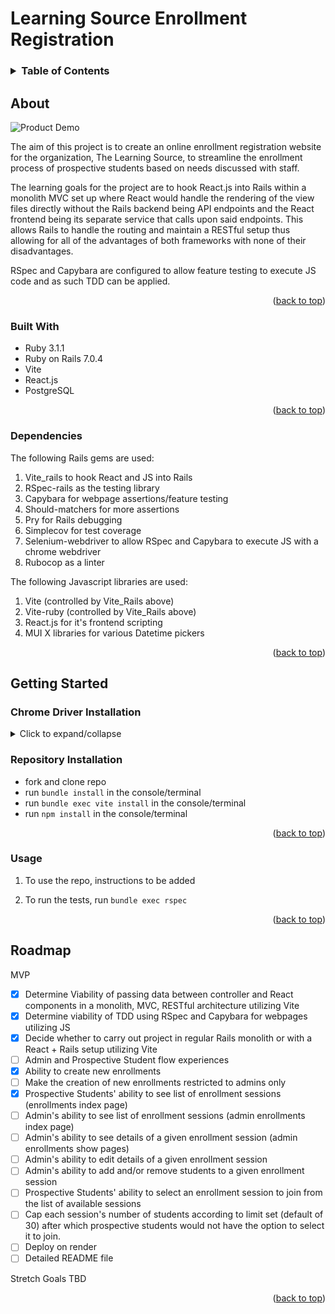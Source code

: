 # Learning Source Enrollment Registration

<!-- TABLE OF CONTENTS -->
<h3>
  <details>
    <summary>Table of Contents</summary>
    <ol>
      <li>
        <a href="#About">About</a>
        <ul>
          <li><a href="#built-with">Built With</a></li>
          <li><a href="#dependencies">Dependencies</a></li>
        </ul>
      </li>
      <li>
        <a href="#getting-started">Getting Started</a>
        <ul>
            <li><a href="#chrome_driver-installation">Chrome Driver Installation</a></li>
            <li><a href="#repository-installation">Repository Installation</a></li>
            <li><a href="#usage">Usage</a></li>
        </ul>
      </li>
      <li><a href="#roadmap">Roadmap</a></li>
    </ol>
  </details>
</h3>

<!-- About -->
## About

![Product Demo](assets/demo.gif)

The aim of this project is to create an online enrollment registration website for the organization, The Learning Source, to streamline the enrollment process of prospective students based on needs discussed with staff.

The learning goals for the project are to hook React.js into Rails within a monolith MVC set up where React would handle the rendering of the view files directly without the Rails backend being API endpoints and the React frontend being its separate service that calls upon said endpoints. This allows Rails to handle the routing and maintain a RESTful setup thus allowing for all of the advantages of both frameworks with none of their disadvantages.

RSpec and Capybara are configured to allow feature testing to execute JS code and as such TDD can be applied.

<p align="right">(<a href="#top">back to top</a>)</p>

<!-- Built With -->
### Built With

<ul>
    <li> Ruby 3.1.1 </li>
    <li> Ruby on Rails 7.0.4</li>
    <li> Vite </li>
    <li> React.js </li>
    <li> PostgreSQL </li>
</ul>

<p align="right">(<a href="#top">back to top</a>)</p>

<!-- Dependencies -->
### Dependencies

The following Rails gems are used:

1) Vite_rails to hook React and JS into Rails
2) RSpec-rails as the testing library
3) Capybara for webpage assertions/feature testing
4) Should-matchers for more assertions
5) Pry for Rails debugging
6) Simplecov for test coverage
7) Selenium-webdriver to allow RSpec and Capybara to execute JS with a chrome webdriver
8) Rubocop as a linter

The following Javascript libraries are used:
1) Vite (controlled by Vite_Rails above)
2) Vite-ruby (controlled by Vite_Rails above)
3) React.js for it's frontend scripting
4) MUI X libraries for various Datetime pickers

<p align="right">(<a href="#top">back to top</a>)</p>

<!-- Getting Started -->
## Getting Started

<!-- Installation -->
### Chrome Driver Installation
<details>
<summary> Click to expand/collapse </summary>

Chrome Driver is needed for the selenium webdriver gem to function allowing RSpec and Capybara to run the JS correctly and test the webpage contents.

### macOS:
1) run `brew install --cask chromedriver`

2) run `chromeDriver -v` to confirm installation

Optional, if quarantined by macOS:

3) run `which chromedriver` to find out installation path. Output should look similar to: `/usr/local/bin/chromedriver`

4) run `xattr -d com.apple.quarantine /usr/local/bin/chromedriver`

5) confirm that it works no by repeating step 2

<p align="right">(<a href="#top">back to top</a>)</p>
</details>

<!-- Repository Installation -->
### Repository Installation
* fork and clone repo
* run `bundle install` in the console/terminal
* run `bundle exec vite install` in the console/terminal
* run `npm install` in the console/terminal

<p align="right">(<a href="#top">back to top</a>)</p>

<!-- Usage -->
### Usage

1) To use the repo, instructions to be added

2) To run the tests, run `bundle exec rspec`

<p align="right">(<a href="#top">back to top</a>)</p>

<!-- ROADMAP -->
## Roadmap

MVP
* [x] Determine Viability of passing data between controller and React components in a monolith, MVC, RESTful architecture utilizing Vite
* [x] Determine viability of TDD using RSpec and Capybara for webpages utilizing JS
* [x] Decide whether to carry out project in regular Rails monolith or with a React + Rails setup utilizing Vite
* [ ] Admin and Prospective Student flow experiences
* [x] Ability to create new enrollments
* [ ] Make the creation of new enrollments restricted to admins only
* [x] Prospective Students' ability to see list of enrollment sessions (enrollments index page)
* [ ] Admin's ability to see list of enrollment sessions (admin enrollments index page)
* [ ] Admin's ability to see details of a given enrollment session (admin enrollments show pages)
* [ ] Admin's ability to edit details of a given enrollment session
* [ ] Admin's ability to add and/or remove students to a given enrollment session
* [ ] Prospective Students' ability to select an enrollment session to join from the list of available sessions
* [ ] Cap each session's number of students according to limit set (default of 30) after which prospective students would not have the option to select it to join.
* [ ] Deploy on render
* [ ] Detailed README file 

Stretch Goals
TBD

<p align="right">(<a href="#top">back to top</a>)</p>
